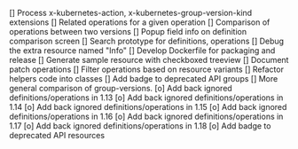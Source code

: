 [] Process x-kubernetes-action, x-kubernetes-group-version-kind extensions
[] Related operations for a given operation
[] Comparison of operations between two versions
[] Popup field info on definition comparison screen
[] Search prototype for definitions, operations
[] Debug the extra resource named "Info"
[] Develop Dockerfile for packaging and release
[] Generate sample resource with checkboxed treeview
[] Document patch operations
[] Filter operations based on resource variants
[] Refactor helpers code into classes
[] Add badge to deprecated API groups
[] More general comparison of group-versions.
[o] Add back ignored definitions/operations in 1.13
[o] Add back ignored definitions/operations in 1.14
[o] Add back ignored definitions/operations in 1.15
[o] Add back ignored definitions/operations in 1.16
[o] Add back ignored definitions/operations in 1.17
[o] Add back ignored definitions/operations in 1.18
[o] Add badge to deprecated API resources
